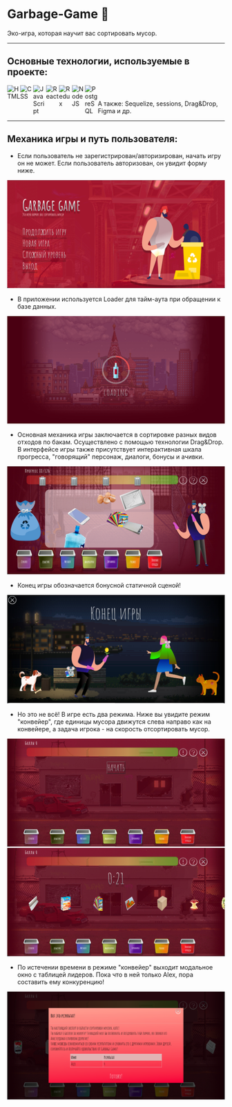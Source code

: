 # Garbage-Game 🍃
Эко-игра, которая научит вас сортировать мусор.
___

## Основные технологии, используемые в проекте:
<img align="left" alt="HTML" width="30px" src="https://img.icons8.com/color/344/html-5--v1.png" />
<img align="left" alt="CSS" width="30px" src="https://img.icons8.com/color/344/css3.png" />
<img align="left" alt="JavaScript" width="30px" src="https://img.icons8.com/color/344/javascript--v2.png" />
<img align="left" alt="React" width="30px" src="https://img.icons8.com/color/344/react-native.png" />
<img align="left" alt="Redux" width="30px" src="https://img.icons8.com/color/344/redux.png" />
<img align="left" alt="NodeJS" width="30px" src="https://img.icons8.com/fluency/344/node-js.png" />
<img align="left" alt="PostgreSQL" width="30px" src="https://img.icons8.com/color/344/postgreesql.png" />
<br/>
<br/>
А также: Sequelize, sessions, Drag&Drop, Figma и др.

___
## Механика игры и путь пользователя:
- Если пользователь не зарегистрирован/авторизирован, начать игру он не может. Если пользователь авторизован, он увидит форму ниже. 


![start screen](https://github.com/alterkate/Garbage-Game/blob/dev/client/public/screens/02_start.png?raw=true)
- В приложении используется Loader для тайм-аута при обращении к базе данных.


![loader](https://github.com/alterkate/Garbage-Game/blob/dev/client/public/screens/03_loader.png?raw=true)
- Основная механика игры заключается в сортировке разных видов отходов по бакам. Осуществлено с помощью технологии Drag&Drop. В интерфейсе игры также присутствует интерактивная шкала прогресса, "говорящий" персонаж, диалоги, бонусы и ачивки.


![game](https://github.com/alterkate/Garbage-Game/blob/dev/client/public/screens/04_game.png?raw=true)
- Конец игры обозначается бонусной статичной сценой!


![final](https://github.com/alterkate/Garbage-Game/blob/dev/client/public/screens/06_fin2.png?raw=true)
- Но это не всё! В игре есть два режима. Ниже вы увидите режим "конвейер", где единицы мусора движутся слева направо как на конвейере, а задача игрока - на скорость отсортировать мусор.


![hardmode_start](https://github.com/alterkate/Garbage-Game/blob/dev/client/public/screens/07hardmode.png?raw=true)
![hardmode](https://github.com/alterkate/Garbage-Game/blob/dev/client/public/screens/08hardmode2.png?raw=true)
- По истечении времени в режиме "конвейер" выходит модальное окно с таблицей лидеров. Пока что в ней только Alex, пора составить ему конкуренцию!


![hardmode_modal](https://github.com/alterkate/Garbage-Game/blob/dev/client/public/screens/09hardmode3.png?raw=true)
